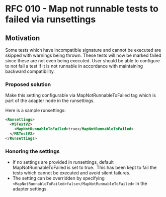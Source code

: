 # RFC 010 - Map not runnable tests to failed via runsettings

## Motivation
Some tests which have incompatible signature and cannot be executed are skipped with warnings being thrown.
These tests will now be marked failed since these are not even being executed. User should be able to configure to not fail a test if it is not runnable in accordance with maintaining backward compatibility.

### Proposed solution
Make this setting configurable via MapNotRunnableToFailed tag which is part of the adapter node in the runsettings.

Here is a sample runsettings: 
```xml
<Runsettings> 
  <MSTestV2> 
    <MapNotRunnableToFailed>true</MapNotRunnableToFailed>   
  </MSTestV2> 
</Runsettings> 
```

### Honoring the settings 
- If no settings are provided in runsettings, default MapNotRunnableToFailed is set to true. 
  This has been kept to fail the tests which cannot be executed and avoid silent failures.
- The setting can be overridden by specifying `<MapNotRunnableToFailed>false</MapNotRunnableToFailed>` in the adapter settings.

